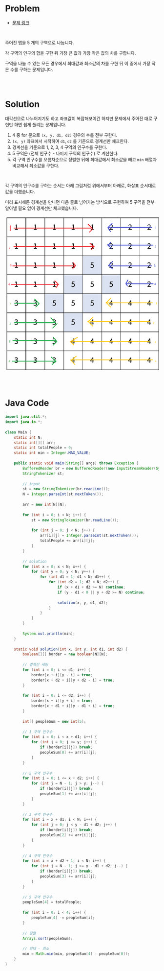 # Problem

- [문제 링크](https://www.acmicpc.net/problem/17779)

<br>

주어진 맵을 5 개의 구역으로 나눕니다.

각 구역의 인구의 합을 구한 뒤 가장 큰 값과 가장 작은 값의 차를 구합니다.

구역을 나눌 수 있는 모든 경우에서 최대값과 최소값의 차를 구한 뒤 이 중에서 가장 작은 수를 구하는 문제입니다.

<br><br>

# Solution

대각선으로 나누어지기도 하고 좌표값이 복잡해보이긴 하지만 문제에서 주어진 대로 구현만 하면 쉽게 풀리는 문제입니다.

1. 4 중 for 문으로 `(x, y, d1, d2)` 경우의 수를 전부 구한다.
2. `(x, y)` 좌표에서 시작하여 `d1`, `d2` 를 기준으로 경계선만 체크한다.
3. 경계선을 기준으로 1, 2, 3, 4 구역의 인구수를 구한다.
4. 5 구역은 (전체 인구수 - 나머지 구역의 인구수) 로 계산한다.
5. 각 구역 인구수를 오름차순으로 정렬한 뒤에 최대값에서 최소값을 빼고 `min` 배열과 비교해서 최소값을 구한다.

<br>

각 구역의 인구수를 구하는 순서는 아래 그림처럼 위에서부터 아래로, 화살표 순서대로 값을 더했습니다.

미리 표시해둔 경계선을 만나면 다음 줄로 넘어가는 방식으로 구현하여 5 구역을 전부 알아낼 필요 없이 경계선만 체크했습니다.

![](./image/17779.png)

<br><br>

# Java Code

```java
import java.util.*;
import java.io.*;

class Main {
    static int N;
    static int[][] arr;
    static int totalPeople = 0;
    static int min = Integer.MAX_VALUE;

    public static void main(String[] args) throws Exception {
        BufferedReader br = new BufferedReader(new InputStreamReader(System.in));
        StringTokenizer st;

        // input
        st = new StringTokenizer(br.readLine());
        N = Integer.parseInt(st.nextToken());
        
        arr = new int[N][N];

        for (int i = 0; i < N; i++) {
            st = new StringTokenizer(br.readLine());

            for (int j = 0; j < N; j++) {
                arr[i][j] = Integer.parseInt(st.nextToken());
                totalPeople += arr[i][j];
            }
        }

        // solution
        for (int x = 0; x < N; x++) {
            for (int y = 0; y < N; y++) {
                for (int d1 = 1; d1 < N; d1++) {
                    for (int d2 = 1; d2 < N; d2++) {
                        if (x + d1 + d2 >= N) continue;
                        if (y - d1 < 0 || y + d2 >= N) continue;

                        solution(x, y, d1, d2);
                    }
                }
            }
        }

        System.out.println(min);
    }

    static void solution(int x, int y, int d1, int d2) {
        boolean[][] border = new boolean[N][N];

        // 경계선 세팅
        for (int i = 0; i <= d1; i++) {
            border[x + i][y - i] = true;
            border[x + d2 + i][y + d2 - i] = true;
        }

        for (int i = 0; i <= d2; i++) {
            border[x + i][y + i] = true;
            border[x + d1 + i][y - d1 + i] = true;
        }

        int[] peopleSum = new int[5];

        // 1 구역 인구수
        for (int i = 0; i < x + d1; i++) {
            for (int j = 0; j <= y; j++) {
                if (border[i][j]) break;
                peopleSum[0] += arr[i][j];
            }
        }

        // 2 구역 인구수
        for (int i = 0; i <= x + d2; i++) {
            for (int j = N - 1; j > y; j--) {
                if (border[i][j]) break;
                peopleSum[1] += arr[i][j];
            }
        }

        // 3 구역 인구수
        for (int i = x + d1; i < N; i++) {
            for (int j = 0; j < y - d1 + d2; j++) {
                if (border[i][j]) break;
                peopleSum[2] += arr[i][j];
            }
        }

        // 4 구역 인구수
        for (int i = x + d2 + 1; i < N; i++) {
            for (int j = N - 1; j >= y - d1 + d2; j--) {
                if (border[i][j]) break;
                peopleSum[3] += arr[i][j];
            }
        }

        // 5 구역 인구수
        peopleSum[4] = totalPeople;

        for (int i = 0; i < 4; i++) {
            peopleSum[4] -= peopleSum[i];
        }

        // 정렬
        Arrays.sort(peopleSum);

        // 최대 - 최소
        min = Math.min(min, peopleSum[4] - peopleSum[0]);
    }
}
```
